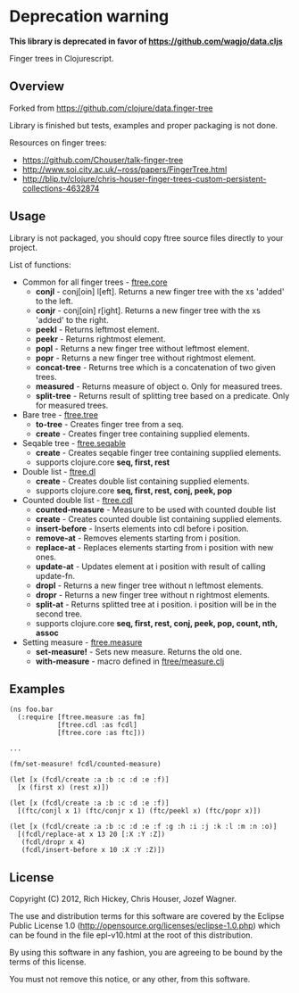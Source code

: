 # Deprecation warning

__This library is deprecated in favor of https://github.com/wagjo/data.cljs__













Finger trees in Clojurescript.

## Overview

Forked from https://github.com/clojure/data.finger-tree

Library is finished but tests, examples and proper packaging is not done.

Resources on finger trees:

* https://github.com/Chouser/talk-finger-tree
* http://www.soi.city.ac.uk/~ross/papers/FingerTree.html
* http://blip.tv/clojure/chris-houser-finger-trees-custom-persistent-collections-4632874

## Usage

Library is not packaged, you should copy ftree source files directly to your project.

List of functions:

* Common for all finger trees - [ftree.core](https://github.com/wagjo/ftree/blob/master/src/cljs/ftree/core.cljs)
  * __conjl__ - conj[oin] l[eft]. Returns a new finger tree with the xs 'added'
  to the left.
  * __conjr__ - conj[oin] r[ight]. Returns a new finger tree with the xs
  'added' to the right.
  * __peekl__ - Returns leftmost element.
  * __peekr__ - Returns rightmost element.
  * __popl__ - Returns a new finger tree without leftmost element.
  * __popr__ - Returns a new finger tree without rightmost element.
  * __concat-tree__ - Returns tree which is a concatenation of two given trees.
  * __measured__ - Returns measure of object o. Only for measured trees.
  * __split-tree__ - Returns result of splitting tree based on a predicate. Only for measured trees.
* Bare tree - [ftree.tree](https://github.com/wagjo/ftree/blob/master/src/cljs/ftree/tree.cljs)
  * __to-tree__ - Creates finger tree from a seq.
  * __create__ - Creates finger tree containing supplied elements.
* Seqable tree - [ftree.seqable](https://github.com/wagjo/ftree/blob/master/src/cljs/ftree/seqable.cljs)
  * __create__ - Creates seqable finger tree containing supplied elements.
  * supports clojure.core __seq, first, rest__
* Double list - [ftree.dl](https://github.com/wagjo/ftree/blob/master/src/cljs/ftree/dl.cljs)
  * __create__ - Creates double list containing supplied elements.
  * supports clojure.core __seq, first, rest, conj, peek, pop__
* Counted double list - [ftree.cdl](https://github.com/wagjo/ftree/blob/master/src/cljs/ftree/cdl.cljs)
  * __counted-measure__ - Measure to be used with counted double list
  * __create__ - Creates counted double list containing supplied elements.
  * __insert-before__ - Inserts elements into cdl before i position.
  * __remove-at__ - Removes elements starting from i position.
  * __replace-at__ - Replaces elements starting from i position with new ones.
  * __update-at__ - Updates element at i position with result of calling update-fn.
  * __dropl__ - Returns a new finger tree without n leftmost elements.
  * __dropr__ - Returns a new finger tree without n rightmost elements.
  * __split-at__ - Returns splitted tree at i position. i position will be in the
  second tree.
  * supports clojure.core __seq, first, rest, conj, peek, pop, count, nth, assoc__
* Setting measure - [ftree.measure](https://github.com/wagjo/ftree/blob/master/src/cljs/ftree/measure.cljs)
  * __set-measure!__ - Sets new measure. Returns the old one.
  * __with-measure__ - macro defined in [ftree/measure.clj](https://github.com/wagjo/ftree/blob/master/src/clj/ftree/measure.clj)
  
## Examples

    (ns foo.bar
      (:require [ftree.measure :as fm]
                [ftree.cdl :as fcdl]
                [ftree.core :as ftc]))

    ...

    (fm/set-measure! fcdl/counted-measure)

    (let [x (fcdl/create :a :b :c :d :e :f)]
      [x (first x) (rest x)])
    
    (let [x (fcdl/create :a :b :c :d :e :f)]
      [(ftc/conjl x 1) (ftc/conjr x 1) (ftc/peekl x) (ftc/popr x)])
    
    (let [x (fcdl/create :a :b :c :d :e :f :g :h :i :j :k :l :m :n :o)]
      [(fcdl/replace-at x 13 20 [:X :Y :Z])
       (fcdl/dropr x 4)
       (fcdl/insert-before x 10 :X :Y :Z)])

## License

Copyright (C) 2012, Rich Hickey, Chris Houser, Jozef Wagner.

The use and distribution terms for this software are covered by the
Eclipse Public License 1.0 
(http://opensource.org/licenses/eclipse-1.0.php) which can be found
 in the file epl-v10.html at the root of this distribution.

By using this software in any fashion, you are agreeing to be bound
by the terms of this license.

You must not remove this notice, or any other, from this software.
